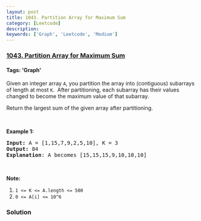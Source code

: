 ```yaml
---
layout: post
title: 1043. Partition Array for Maximum Sum
category: [Leetcode]
description: 
keywords: ['Graph', 'Leetcode', 'Medium']
---
```

### [1043. Partition Array for Maximum Sum](https://leetcode.com/problems/partition-array-for-maximum-sum)

#### Tags: 'Graph'

<div class="content__u3I1 question-content__JfgR"><div><p>Given an integer array <code>A</code>, you partition the array into (contiguous) subarrays of length at most <code>K</code>.  After partitioning, each subarray has their values changed to become the maximum value of that subarray.</p>
<p>Return the largest sum of the given array after partitioning.</p>
<p> </p>
<p><strong>Example 1:</strong></p>
<pre><strong>Input: </strong>A = <span id="example-input-1-1">[1,15,7,9,2,5,10]</span>, K = <span id="example-input-1-2">3</span>
<strong>Output: </strong><span id="example-output-1">84
</span><strong>Explanation</strong>: A becomes [15,15,15,9,10,10,10]</pre>
<p> </p>
<p><strong>Note:</strong></p>
<ol>
<li><code>1 &lt;= K &lt;= A.length &lt;= 500</code></li>
<li><code>0 &lt;= A[i] &lt;= 10^6</code></li>
</ol>
</div></div>

### Solution

